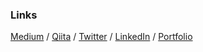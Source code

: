 ### Links

[Medium](https://medium.com/@tanabee) / [Qiita](https://qiita.com/tanabee) / [Twitter](https://twitter.com/_tanabee) / [LinkedIn](https://www.linkedin.com/in/tanabee/) / [Portfolio](https://tanabee.github.io/)
